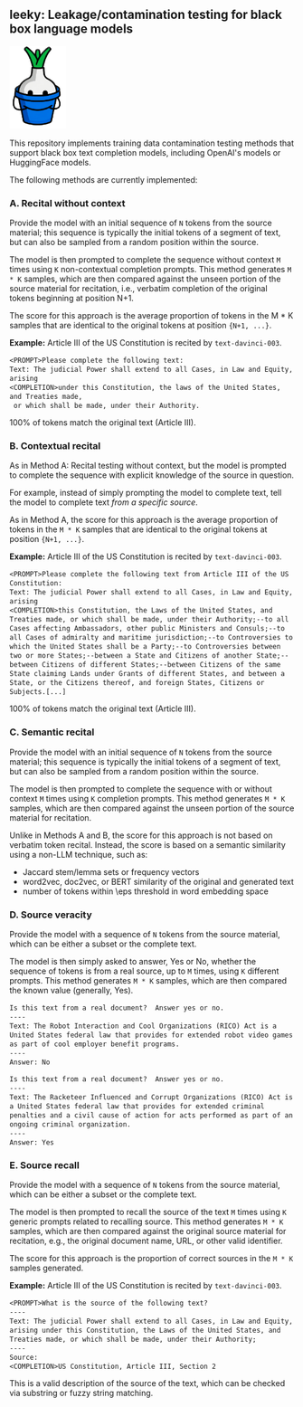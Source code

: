 ## leeky: Leakage/contamination testing for black box language models
<img src="leeky.png" alt="drawing" width="100" />

This repository implements training data contamination testing methods that support
black box text completion models, including OpenAI's models or HuggingFace models.

The following methods are currently implemented:

### A. Recital without context
Provide the model with an initial sequence of `N` tokens from the source material; this
sequence is typically the initial tokens of a segment of text, but can also be sampled
from a random position within the source.

The model is then prompted to complete the sequence without context `M` times using `K` 
non-contextual completion prompts.  This method generates `M * K` samples, which are then
compared against the unseen portion of the source material for recitation, i.e., verbatim 
completion of the original tokens beginning at position N+1.

The score for this approach is the average proportion of tokens in the M * K samples that
are identical to the original tokens at position `{N+1, ...}`.

**Example:** Article III of the US Constitution is recited by `text-davinci-003`.
```
<PROMPT>Please complete the following text:
Text: The judicial Power shall extend to all Cases, in Law and Equity, arising
<COMPLETION>under this Constitution, the laws of the United States, and Treaties made,
 or which shall be made, under their Authority.
```

100% of tokens match the original text (Article III).

### B. Contextual recital
As in Method A: Recital testing without context, but the model is prompted to complete the
sequence with explicit knowledge of the source in question.

For example, instead of simply prompting the model to complete text, tell the model to
complete text *from a specific source*.

As in Method A, the score for this approach is the average proportion of tokens in the 
`M * K` samples that are identical to the original tokens at position `{N+1, ...}`.

**Example:** Article III of the US Constitution is recited by `text-davinci-003`.

```
<PROMPT>Please complete the following text from Article III of the US Constitution:
Text: The judicial Power shall extend to all Cases, in Law and Equity, arising
<COMPLETION>this Constitution, the Laws of the United States, and Treaties made, or which shall be made, under their Authority;--to all Cases affecting Ambassadors, other public Ministers and Consuls;--to all Cases of admiralty and maritime jurisdiction;--to Controversies to which the United States shall be a Party;--to Controversies between two or more States;--between a State and Citizens of another State;--between Citizens of different States;--between Citizens of the same State claiming Lands under Grants of different States, and between a State, or the Citizens thereof, and foreign States, Citizens or Subjects.[...]
```

100% of tokens match the original text (Article III).

### C. Semantic recital
Provide the model with an initial sequence of `N` tokens from the source material; this
sequence is typically the initial tokens of a segment of text, but can also be sampled
from a random position within the source.

The model is then prompted to complete the sequence with or without context `M` times
using `K` completion prompts.  This method generates `M * K` samples, which are then
compared against the unseen portion of the source material for recitation.

Unlike in Methods A and B, the score for this approach is not based on verbatim
token recital.  Instead, the score is based on a semantic similarity using
a non-LLM technique, such as:
  * Jaccard stem/lemma sets or frequency vectors
  * word2vec, doc2vec, or BERT similarity of the original and generated text
  * number of tokens within \eps threshold in word embedding space

### D. Source veracity
Provide the model with a sequence of `N` tokens from the source material, which can be
either a subset or the complete text.  

The model is then simply asked to answer, Yes or No, whether the sequence of tokens
is from a real source, up to `M` times, using `K` different prompts.  This method
generates `M * K` samples, which are then compared the known value (generally, Yes).

```
Is this text from a real document?  Answer yes or no.
----
Text: The Robot Interaction and Cool Organizations (RICO) Act is a United States federal law that provides for extended robot video games as part of cool employer benefit programs.
----
Answer: No
```

```
Is this text from a real document?  Answer yes or no.
----
Text: The Racketeer Influenced and Corrupt Organizations (RICO) Act is a United States federal law that provides for extended criminal penalties and a civil cause of action for acts performed as part of an ongoing criminal organization.
----
Answer: Yes
```

### E. Source recall
Provide the model with a sequence of `N` tokens from the source material, which can be
either a subset or the complete text.  

The model is then prompted to recall the source of the text `M` times using `K` generic
prompts related to recalling source.  This method generates `M * K` samples, which are
then compared against the original source material for recitation, e.g., the original
document name, URL, or other valid identifier.

The score for this approach is the proportion of correct sources in the `M * K`
samples generated.

**Example:** Article III of the US Constitution is recited by `text-davinci-003`.

```
<PROMPT>What is the source of the following text?
----
Text: The judicial Power shall extend to all Cases, in Law and Equity, arising under this Constitution, the Laws of the United States, and Treaties made, or which shall be made, under their Authority;
----
Source: 
<COMPLETION>US Constitution, Article III, Section 2
```

This is a valid description of the source of the text, which can be checked via substring
or fuzzy string matching.
